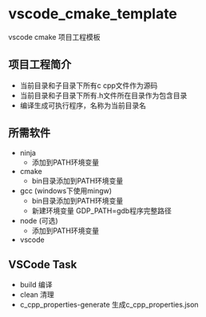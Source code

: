 # vscode_cmake_template

vscode cmake 项目工程模板

项目工程简介
-----------
- 当前目录和子目录下所有c cpp文件作为源码
- 当前目录和子目录下所有.h文件所在目录作为包含目录
- 编译生成可执行程序，名称为当前目录名


所需软件
-----------
- ninja
  - 添加到PATH环境变量
- cmake
  - bin目录添加到PATH环境变量
- gcc (windows下使用mingw)
  - bin目录添加到PATH环境变量
  - 新建环境变量 GDP_PATH=gdb程序完整路径
- node (可选)
  - 添加到PATH环境变量
- vscode  

VSCode Task
------------
- build 编译
- clean 清理
- c_cpp_properties-generate 生成c_cpp_properties.json



